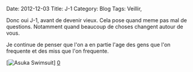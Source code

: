 Date: 2012-12-03
Title: J-1
Category: Blog
Tags: Veillir,

[0]: http://raw.github.com/bussiere/Blog/gh-pages/static/images/asuka_swimsuit.jpg  "Grande Version"

Donc oui J-1, avant de devenir vieux.
Cela pose quand meme pas mal de questions.
Notamment quand beaucoup de choses changent autour de vous.

Je continue de penser que l'on a en partie l'age des gens que l'on frequente et des miss que l'on frequente.

[![Asuka Swimsuit](http://raw.github.com/bussiere/Blog/gh-pages/static/images/asuka_swimsuit_thumb.jpg)] [0] 
